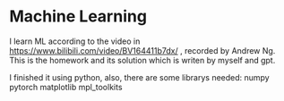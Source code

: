 # Machine Learning

I learn ML according to the video in https://www.bilibili.com/video/BV164411b7dx/ , recorded by Andrew Ng.
This is the homework and its solution which is writen by myself and gpt.

I finished it using python, also, there are some librarys needed:
    numpy
    pytorch
    matplotlib
    mpl_toolkits
